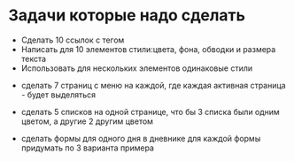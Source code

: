# Задачи которые надо сделать

+ Сделать 10 ссылок с тегом <a>
+ Написать для 10 элементов стили:цвета, фона, обводки и размера текста
+ Использовать для нескольких элементов одинаковые стили

- сделать 7 страниц с меню на каждой, 
где каждая активная страница - будет выделяться 
+ сделать 5 списков на одной странице, что бы 3 списка были одним цветом, 
а другие 2 другим цветом
- сделать формы для одного дня в дневнике для каждой формы придумать по 3 варианта примера